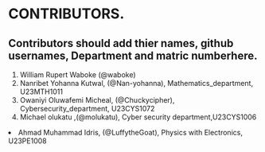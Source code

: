 # CONTRIBUTORS.
## Contributors should add thier names, github usernames, Department and matric numberhere.
<ol>
<li>William Rupert Waboke (@waboke)
<li>Nanribet Yohanna Kutwal, (@Nan-yohanna), Mathematics_department, U23MTH1011</li>
<li>Owaniyi Oluwafemi Micheal, (@Chuckycipher), Cybersecurity_department, U23CYS1072</li>
  <li>Michael olukatu ,(@molukatu), Cyber security department,U23CYS1006</li>
</ol>
<li>Ahmad Muhammad Idris, (@LuffytheGoat), Physics with Electronics, U23PE1008</li>
